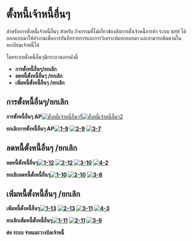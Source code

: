 # ตั้งหนี้เจ้าหนี้อื่นๆ

สำหรับการตั้งหนี้เจ้าหนี้อื่นๆ สำหรับ
กิจกรรมที่ไม่เกี่ยวข้องกับการตั้งเจ้าหนี้การค้า ระบบ sml
ได้ออกแบบมาให้ทำงานเพื่อการบันทึกรายการและการวิเคราะห์แยกออกมา
และสามารถติดตามในทะเบียนเจ้าหนี้ได้

โดยระบบตั้งหนี้อื่นๆมีกระบวนการดังนี้

  * **การตั้งหนี้อื่นๆ/ยกเลิก**
  * **ลดหนี้ตั้งหนี้อื่นๆ /ยกเลิก**
  * **เพิ่มหนี้ตั้งหนี้อื่นๆ /ยกเลิก**



## **การตั้งหนี้อื่นๆ/ยกเลิก**

**การตั้งหนี้อื่นๆ AP**[![ตั้งหนี้เจ้าหนี้อื่นๆ1](http://www.smlaccount.com/manual/wp-content/uploads/2017/10/ตั้งหนี้เจ้าหนี้อื่นๆ1.jpg)](http://www.smlaccount.com/manual/wp-content/uploads/2017/10/ตั้งหนี้เจ้าหนี้อื่นๆ1.jpg)[![ตั้งหนี้เจ้าหนี้อื่นๆ2](http://www.smlaccount.com/manual/wp-content/uploads/2017/10/ตั้งหนี้เจ้าหนี้อื่นๆ2.jpg)](http://www.smlaccount.com/manual/wp-content/uploads/2017/10/ตั้งหนี้เจ้าหนี้อื่นๆ2.jpg)

**ยกเลิกการตั้งหนี้อื่นๆ AP[![1-9](http://www.smlaccount.com/manual/wp-content/uploads/2017/10/1-9.jpg)](http://www.smlaccount.com/manual/wp-content/uploads/2017/10/1-9.jpg) [![2-9](http://www.smlaccount.com/manual/wp-content/uploads/2017/10/2-9.jpg)](http://www.smlaccount.com/manual/wp-content/uploads/2017/10/2-9.jpg) [![3-7](http://www.smlaccount.com/manual/wp-content/uploads/2017/10/3-7.jpg)](http://www.smlaccount.com/manual/wp-content/uploads/2017/10/3-7.jpg)**



## **ลดหนี้ตั้งหนี้อื่นๆ /ยกเลิก**

**ลดหนี้ตั้งหนี้อื่นๆ[![1-12](http://www.smlaccount.com/manual/wp-content/uploads/2017/10/1-12.jpg)](http://www.smlaccount.com/manual/wp-content/uploads/2017/10/1-12.jpg) [![2-12](http://www.smlaccount.com/manual/wp-content/uploads/2017/10/2-12.jpg)](http://www.smlaccount.com/manual/wp-content/uploads/2017/10/2-12.jpg) [![3-10](http://www.smlaccount.com/manual/wp-content/uploads/2017/10/3-10.jpg)](http://www.smlaccount.com/manual/wp-content/uploads/2017/10/3-10.jpg) [![4-2](http://www.smlaccount.com/manual/wp-content/uploads/2017/10/4-2.jpg)](http://www.smlaccount.com/manual/wp-content/uploads/2017/10/4-2.jpg)**



**ยกเลิกลดหนี้ตั้งหนี้อื่นๆ[![1-10](http://www.smlaccount.com/manual/wp-content/uploads/2017/10/1-10.jpg)](http://www.smlaccount.com/manual/wp-content/uploads/2017/10/1-10.jpg) [![2-10](http://www.smlaccount.com/manual/wp-content/uploads/2017/10/2-10.jpg)](http://www.smlaccount.com/manual/wp-content/uploads/2017/10/2-10.jpg) [![3-8](http://www.smlaccount.com/manual/wp-content/uploads/2017/10/3-8.jpg)](http://www.smlaccount.com/manual/wp-content/uploads/2017/10/3-8.jpg)**



## **เพิ่มหนี้ตั้งหนี้อื่นๆ /ยกเลิก**

**เพิ่มหนี้ตั้งหนี้อื่นๆ[![1-13](http://www.smlaccount.com/manual/wp-content/uploads/2017/10/1-13.jpg)](http://www.smlaccount.com/manual/wp-content/uploads/2017/10/1-13.jpg) [![2-13](http://www.smlaccount.com/manual/wp-content/uploads/2017/10/2-13.jpg)](http://www.smlaccount.com/manual/wp-content/uploads/2017/10/2-13.jpg) [![3-11](http://www.smlaccount.com/manual/wp-content/uploads/2017/10/3-11.jpg)](http://www.smlaccount.com/manual/wp-content/uploads/2017/10/3-11.jpg) [![4-3](http://www.smlaccount.com/manual/wp-content/uploads/2017/10/4-3.jpg)](http://www.smlaccount.com/manual/wp-content/uploads/2017/10/4-3.jpg)**



**ยกเลิกเพิ่มหนี้ตั้งหนี้อื่นๆ[![1-11](http://www.smlaccount.com/manual/wp-content/uploads/2017/10/1-11.jpg)](http://www.smlaccount.com/manual/wp-content/uploads/2017/10/1-11.jpg) [![2-11](http://www.smlaccount.com/manual/wp-content/uploads/2017/10/2-11.jpg)](http://www.smlaccount.com/manual/wp-content/uploads/2017/10/2-11.jpg) [![3-9](http://www.smlaccount.com/manual/wp-content/uploads/2017/10/3-9.jpg)](http://www.smlaccount.com/manual/wp-content/uploads/2017/10/3-9.jpg)**



**ต่อ ระบบ จ่ายและวางบิลเจ้าหนี้**

